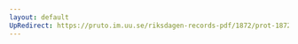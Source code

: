 ```yaml
---
layout: default
UpRedirect: https://pruto.im.uu.se/riksdagen-records-pdf/1872/prot-1872--fk--420.pdf
---
```


